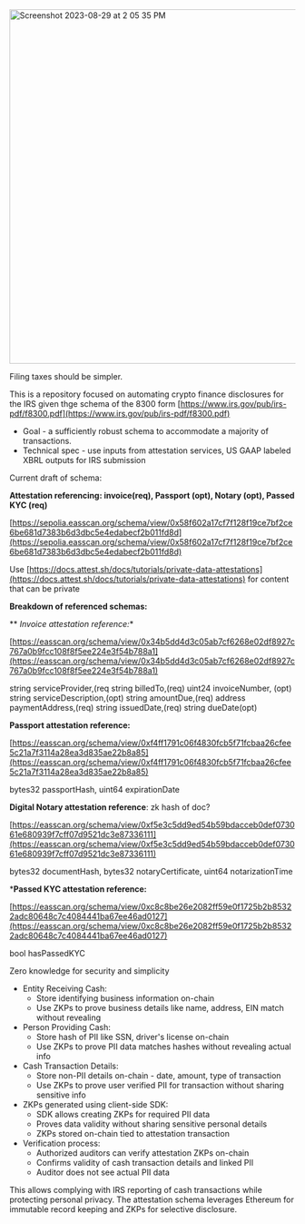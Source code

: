 
<img width="623" alt="Screenshot 2023-08-29 at 2 05 35 PM" src="https://github.com/alibama/8300/assets/911386/3eb8501a-69c8-4fb1-8009-44d002022f2f">

Filing taxes should be simpler. 


This is a repository focused on automating crypto finance disclosures for the IRS given thge schema of the 8300 form [https://www.irs.gov/pub/irs-pdf/f8300.pdf](https://www.irs.gov/pub/irs-pdf/f8300.pdf)


* Goal - a sufficiently robust schema to accommodate a majority of transactions.
* Technical spec - use inputs from attestation services, US GAAP labeled XBRL outputs for IRS submission

Current draft of schema:

**Attestation referencing: invoice(req), Passport (opt), Notary (opt), Passed KYC (req)**

[https://sepolia.easscan.org/schema/view/0x58f602a17cf7f128f19ce7bf2ce6be681d7383b6d3dbc5e4edabecf2b011fd8d](https://sepolia.easscan.org/schema/view/0x58f602a17cf7f128f19ce7bf2ce6be681d7383b6d3dbc5e4edabecf2b011fd8d)

Use [https://docs.attest.sh/docs/tutorials/private-data-attestations](https://docs.attest.sh/docs/tutorials/private-data-attestations) for content that can be private

**Breakdown of referenced schemas:**

** *Invoice attestation reference:**

[https://easscan.org/schema/view/0x34b5dd4d3c05ab7cf6268e02df8927c767a0b9fcc108f8f5ee224e3f54b788a1](https://easscan.org/schema/view/0x34b5dd4d3c05ab7cf6268e02df8927c767a0b9fcc108f8f5ee224e3f54b788a1) 

string serviceProvider,(req 
string billedTo,(req)
uint24 invoiceNumber, (opt)
string serviceDescription,(opt)
string amountDue,(req)
address paymentAddress,(req)
string issuedDate,(req)
string dueDate(opt)

**Passport attestation reference:**

[https://easscan.org/schema/view/0xf4ff1791c06f4830fcb5f71fcbaa26cfee5c21a7f3114a28ea3d835ae22b8a85](https://easscan.org/schema/view/0xf4ff1791c06f4830fcb5f71fcbaa26cfee5c21a7f3114a28ea3d835ae22b8a85)

bytes32 passportHash,
uint64 expirationDate

**Digital Notary attestation reference**: zk hash of doc?  

[https://easscan.org/schema/view/0xf5e3c5dd9ed54b59bdacceb0def073061e680939f7cff07d9521dc3e87336111](https://easscan.org/schema/view/0xf5e3c5dd9ed54b59bdacceb0def073061e680939f7cff07d9521dc3e87336111)

bytes32 documentHash,
bytes32 notaryCertificate,
uint64 notarizationTime

***Passed KYC attestation reference:**

[https://easscan.org/schema/view/0xc8c8be26e2082ff59e0f1725b2b85322adc80648c7c4084441ba67ee46ad0127](https://easscan.org/schema/view/0xc8c8be26e2082ff59e0f1725b2b85322adc80648c7c4084441ba67ee46ad0127)

bool hasPassedKYC

Zero knowledge for security and simplicity 



* Entity Receiving Cash:
    * Store identifying business information on-chain
    * Use ZKPs to prove business details like name, address, EIN match without revealing
* Person Providing Cash:
    * Store hash of PII like SSN, driver's license on-chain
    * Use ZKPs to prove PII data matches hashes without revealing actual info
* Cash Transaction Details:
    * Store non-PII details on-chain - date, amount, type of transaction
    * Use ZKPs to prove user verified PII for transaction without sharing sensitive info
* ZKPs generated using client-side SDK:
    * SDK allows creating ZKPs for required PII data
    * Proves data validity without sharing sensitive personal details
    * ZKPs stored on-chain tied to attestation transaction
* Verification process:
    * Authorized auditors can verify attestation ZKPs on-chain
    * Confirms validity of cash transaction details and linked PII
    * Auditor does not see actual PII data

This allows complying with IRS reporting of cash transactions while protecting personal privacy. The attestation schema leverages Ethereum for immutable record keeping and ZKPs for selective disclosure.
